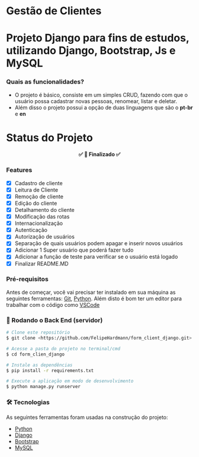<h1>Gestão de Clientes</h1>

# Projeto Django para fins de estudos, utilizando Django, Bootstrap, Js e MySQL
### Quais as funcionalidades?
  - O projeto é básico, consiste em um simples CRUD, fazendo com que o usuário possa cadastrar novas pessoas, renomear, listar e deletar.
  - Além disso o projeto possui a opção de duas linguagens que são o **pt-br** e **en**


Status do Projeto
=================
<h4 align="center"> 
	✅  🚀 Finalizado  ✅
</h4>

### Features

- [x] Cadastro de cliente
- [x] Leitura de Cliente
- [x] Remoção de cliente
- [x] Edição do cliente
- [x] Detalhamento do cliente
- [x] Modificação das rotas
- [x] Internacionalização 
- [x] Autenticação
- [x] Autorização de usuários
- [x] Separação de quais usuários podem apagar e inserir novos usuários
- [x] Adicionar 1 Super usuário que poderá fazer tudo
- [x] Adicionar a função de teste para verificar se o usuário está logado
- [x] Finalizar README.MD

### Pré-requisitos

Antes de começar, você vai precisar ter instalado em sua máquina as seguintes ferramentas:
[Git](https://git-scm.com), [Python](https://www.python.org/). 
Além disto é bom ter um editor para trabalhar com o código como [VSCode](https://code.visualstudio.com/)

### 🎲 Rodando o Back End (servidor)

```bash
# Clone este repositório
$ git clone <https://github.com/FelipeHardmann/form_client_django.git>

# Acesse a pasta do projeto no terminal/cmd
$ cd form_clien_django

# Instale as dependências
$ pip install -r requirements.txt

# Execute a aplicação em modo de desenvolvimento
$ python manage.py runserver

```

### 🛠 Tecnologias

As seguintes ferramentas foram usadas na construção do projeto:

- [Python](https://www.python.org/)
- [Django](https://www.djangoproject.com/)
- [Bootstrap](https://getbootstrap.com/)
- [MySQL](https://www.mysql.com/)
